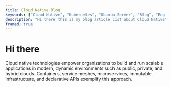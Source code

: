 ```yaml
---
title: Cloud Native Blog
keywords: ["Cloud Native", "Kubernetes", "Ubuntu Server", "Blog", "Engineer"]
description: "Hi there this is my blog article list about Cloud Native"
framed: true
---
```


# Hi there

Cloud native technologies empower organizations to build and run scalable applications in modern, dynamic environments such as public, private, and hybrid clouds. Containers, service meshes, microservices, immutable infrastructure, and declarative APIs exemplify this approach.